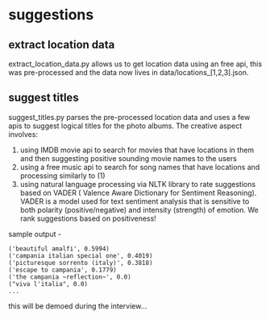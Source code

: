 # suggestions

## extract location data
extract_location_data.py allows us to get location data using an free api, this was pre-processed and the data now lives in data/locations_[1,2,3].json.

## suggest titles
suggest_titles.py parses the pre-processed location data and uses a few apis to suggest logical titles for the photo albums. The creative aspect involves:
1. using IMDB movie api to search for movies that have locations in them and then suggesting positive sounding movie names to the users
2. using a free music api to search for song names that have locations and processing similarly to (1)
3. using natural language processing via NLTK library to rate suggestions based on VADER ( Valence Aware Dictionary for Sentiment Reasoning). VADER is a model used for text sentiment analysis that is sensitive to both polarity (positive/negative) and intensity (strength) of emotion. We rank suggestions based on positiveness!

sample output -
```
('beautiful amalfi', 0.5994)
('campania italian special one', 0.4019)
('picturesque sorrento (italy)', 0.3818)
('escape to campania', 0.1779)
('the campania ~reflection~', 0.0)
("viva l'italia", 0.0)
...
```

this will be demoed during the interview...
